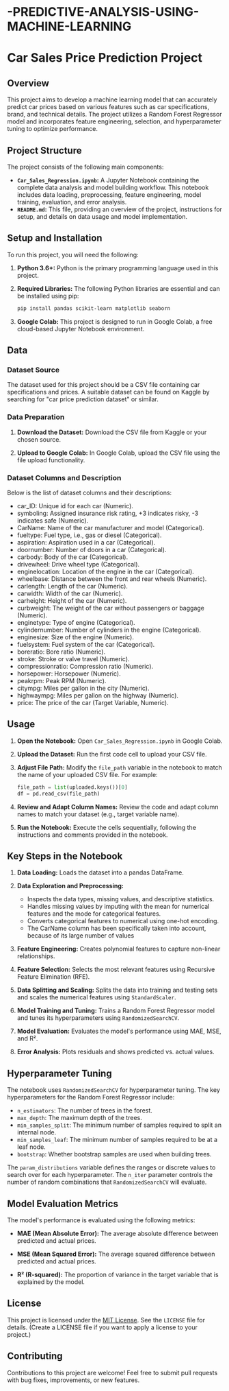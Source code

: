 # -PREDICTIVE-ANALYSIS-USING-MACHINE-LEARNING
# Car Sales Price Prediction Project

## Overview

This project aims to develop a machine learning model that can accurately predict car prices based on various features such as car specifications, brand, and technical details.  The project utilizes a Random Forest Regressor model and incorporates feature engineering, selection, and hyperparameter tuning to optimize performance.

## Project Structure

The project consists of the following main components:

*   **`Car_Sales_Regression.ipynb`:** A Jupyter Notebook containing the complete data analysis and model building workflow. This notebook includes data loading, preprocessing, feature engineering, model training, evaluation, and error analysis.
*   **`README.md`:** This file, providing an overview of the project, instructions for setup, and details on data usage and model implementation.

## Setup and Installation

To run this project, you will need the following:

1.  **Python 3.6+:** Python is the primary programming language used in this project.

2.  **Required Libraries:** The following Python libraries are essential and can be installed using pip:

    ```bash
    pip install pandas scikit-learn matplotlib seaborn
    ```

3.  **Google Colab:** This project is designed to run in Google Colab, a free cloud-based Jupyter Notebook environment.

## Data

### Dataset Source

The dataset used for this project should be a CSV file containing car specifications and prices. A suitable dataset can be found on Kaggle by searching for "car price prediction dataset" or similar.

### Data Preparation

1.  **Download the Dataset:** Download the CSV file from Kaggle or your chosen source.

2.  **Upload to Google Colab:** In Google Colab, upload the CSV file using the file upload functionality.

### Dataset Columns and Description
Below is the list of dataset columns and their descriptions:

* car_ID: Unique id for each car (Numeric).
* symboling: Assigned insurance risk rating, +3 indicates risky, -3 indicates safe (Numeric).
* CarName: Name of the car manufacturer and model (Categorical).
* fueltype: Fuel type, i.e., gas or diesel (Categorical).
* aspiration: Aspiration used in a car (Categorical).
* doornumber: Number of doors in a car (Categorical).
* carbody: Body of the car (Categorical).
* drivewheel: Drive wheel type (Categorical).
* enginelocation: Location of the engine in the car (Categorical).
* wheelbase: Distance between the front and rear wheels (Numeric).
* carlength: Length of the car (Numeric).
* carwidth: Width of the car (Numeric).
* carheight: Height of the car (Numeric).
* curbweight: The weight of the car without passengers or baggage (Numeric).
* enginetype: Type of engine (Categorical).
* cylindernumber: Number of cylinders in the engine (Categorical).
* enginesize: Size of the engine (Numeric).
* fuelsystem: Fuel system of the car (Categorical).
* boreratio: Bore ratio (Numeric).
* stroke: Stroke or valve travel (Numeric).
* compressionratio: Compression ratio (Numeric).
* horsepower: Horsepower (Numeric).
* peakrpm: Peak RPM (Numeric).
* citympg: Miles per gallon in the city (Numeric).
* highwaympg: Miles per gallon on the highway (Numeric).
* price: The price of the car (Target Variable, Numeric).

## Usage

1.  **Open the Notebook:** Open `Car_Sales_Regression.ipynb` in Google Colab.

2.  **Upload the Dataset:** Run the first code cell to upload your CSV file.

3.  **Adjust File Path:** Modify the `file_path` variable in the notebook to match the name of your uploaded CSV file.  For example:

    ```python
    file_path = list(uploaded.keys())[0]
    df = pd.read_csv(file_path)
    ```

4.  **Review and Adapt Column Names:** Review the code and adapt column names to match your dataset (e.g., target variable name).

5.  **Run the Notebook:** Execute the cells sequentially, following the instructions and comments provided in the notebook.

## Key Steps in the Notebook

1.  **Data Loading:** Loads the dataset into a pandas DataFrame.

2.  **Data Exploration and Preprocessing:**
    *   Inspects the data types, missing values, and descriptive statistics.
    *   Handles missing values by imputing with the mean for numerical features and the mode for categorical features.
    *   Converts categorical features to numerical using one-hot encoding.
    *   The CarName column has been specifically taken into account, because of its large number of values

3.  **Feature Engineering:** Creates polynomial features to capture non-linear relationships.

4.  **Feature Selection:** Selects the most relevant features using Recursive Feature Elimination (RFE).

5.  **Data Splitting and Scaling:** Splits the data into training and testing sets and scales the numerical features using `StandardScaler`.

6.  **Model Training and Tuning:** Trains a Random Forest Regressor model and tunes its hyperparameters using `RandomizedSearchCV`.

7.  **Model Evaluation:** Evaluates the model's performance using MAE, MSE, and R².

8.  **Error Analysis:** Plots residuals and shows predicted vs. actual values.

## Hyperparameter Tuning

The notebook uses `RandomizedSearchCV` for hyperparameter tuning. The key hyperparameters for the Random Forest Regressor include:

*   `n_estimators`: The number of trees in the forest.
*   `max_depth`: The maximum depth of the trees.
*   `min_samples_split`: The minimum number of samples required to split an internal node.
*   `min_samples_leaf`: The minimum number of samples required to be at a leaf node.
*   `bootstrap`: Whether bootstrap samples are used when building trees.

The `param_distributions` variable defines the ranges or discrete values to search over for each hyperparameter.  The `n_iter` parameter controls the number of random combinations that `RandomizedSearchCV` will evaluate.

## Model Evaluation Metrics

The model's performance is evaluated using the following metrics:

*   **MAE (Mean Absolute Error):** The average absolute difference between predicted and actual prices.

*   **MSE (Mean Squared Error):** The average squared difference between predicted and actual prices.

*   **R² (R-squared):** The proportion of variance in the target variable that is explained by the model.

## License

This project is licensed under the [MIT License](LICENSE). See the `LICENSE` file for details.  (Create a LICENSE file if you want to apply a license to your project.)

## Contributing

Contributions to this project are welcome! Feel free to submit pull requests with bug fixes, improvements, or new features.
